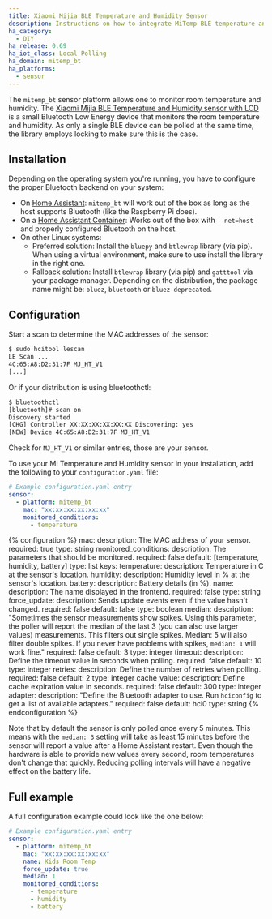 ```yaml
---
title: Xiaomi Mijia BLE Temperature and Humidity Sensor
description: Instructions on how to integrate MiTemp BLE temperature and humidity sensor with Home Assistant.
ha_category:
  - DIY
ha_release: 0.69
ha_iot_class: Local Polling
ha_domain: mitemp_bt
ha_platforms:
  - sensor
---
```


The `mitemp_bt` sensor platform allows one to monitor room temperature and humidity. The [Xiaomi Mijia BLE Temperature and Humidity sensor with LCD](https://www.banggood.com/Xiaomi-Mijia-Bluetooth-Thermometer-Hygrometer-with-LCD-Screen-Magnetic-Suction-Wall-Stickers-p-1232396.html) is a small Bluetooth Low Energy device that monitors the room temperature and humidity. As only a single BLE device can be polled at the same time, the library employs locking to make sure this is the case.

## Installation

Depending on the operating system you're running, you have to configure the proper Bluetooth backend on your system:

- On [Home Assistant](/hassio/installation/): `mitemp_bt` will work out of the box as long as the host supports Bluetooth (like the Raspberry Pi does).
- On a [Home Assistant Container](/docs/installation/docker/): Works out of the box with `--net=host` and properly configured Bluetooth on the host.
- On other Linux systems:
  - Preferred solution: Install the `bluepy` and `btlewrap` library (via pip). When using a virtual environment, make sure to use install the library in the right one.
  - Fallback solution: Install `btlewrap` library (via pip) and `gatttool` via your package manager. Depending on the distribution, the package name might be: `bluez`, `bluetooth` or    `bluez-deprecated`.

## Configuration

Start a scan to determine the MAC addresses of the sensor:

```bash
$ sudo hcitool lescan
LE Scan ...
4C:65:A8:D2:31:7F MJ_HT_V1
[...]
```

Or if your distribution is using bluetoothctl:

```bash
$ bluetoothctl
[bluetooth]# scan on
Discovery started
[CHG] Controller XX:XX:XX:XX:XX:XX Discovering: yes
[NEW] Device 4C:65:A8:D2:31:7F MJ_HT_V1
```

Check for `MJ_HT_V1` or similar entries, those are your sensor.

To use your Mi Temperature and Humidity sensor in your installation, add the following to your `configuration.yaml` file:

```yaml
# Example configuration.yaml entry
sensor:
  - platform: mitemp_bt
    mac: "xx:xx:xx:xx:xx:xx"
    monitored_conditions:
      - temperature
```

{% configuration %}
mac:
  description: The MAC address of your sensor.
  required: true
  type: string
monitored_conditions:
  description: The parameters that should be monitored.
  required: false
  default: [temperature, humidity, battery]
  type: list
  keys:
    temperature:
      description: Temperature in C at the sensor's location.
    humidity:
      description: Humidity level in % at the sensor's location.
    battery:
      description: Battery details (in %).
name:
  description: The name displayed in the frontend.
  required: false
  type: string
force_update:
  description: Sends update events even if the value hasn't changed.
  required: false
  default: false
  type: boolean
median:
  description: "Sometimes the sensor measurements show spikes. Using this parameter, the poller will report the median of the last 3 (you can also use larger values) measurements. This filters out single spikes. Median: 5 will also filter double spikes. If you never have problems with spikes, `median: 1` will work fine."
  required: false
  default: 3
  type: integer
timeout:
  description: Define the timeout value in seconds when polling.
  required: false
  default: 10
  type: integer
retries:
  description: Define the number of retries when polling.
  required: false
  default: 2
  type: integer
cache_value:
  description: Define cache expiration value in seconds.
  required: false
  default: 300
  type: integer
adapter:
  description: "Define the Bluetooth adapter to use. Run `hciconfig` to get a list of available adapters."
  required: false
  default: hci0
  type: string
{% endconfiguration %}

Note that by default the sensor is only polled once every 5 minutes. This means with the `median: 3` setting will take as least 15 minutes before the sensor will report a value after a Home Assistant restart. Even though the hardware is able to provide new values every second, room temperatures don't change that quickly.
Reducing polling intervals will have a negative effect on the battery life.

## Full example

A full configuration example could look like the one below:

```yaml
# Example configuration.yaml entry
sensor:
  - platform: mitemp_bt
    mac: "xx:xx:xx:xx:xx:xx"
    name: Kids Room Temp
    force_update: true
    median: 1
    monitored_conditions:
      - temperature
      - humidity
      - battery
```
